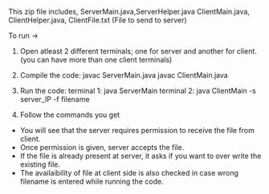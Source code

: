 This zip file includes, ServerMain.java,ServerHelper.java ClientMain.java, ClientHelper.java, ClientFile.txt (File to send to server)

To run -> 

1. Open atleast 2 different terminals; one for server and another for client. (you can have more than one client terminals)

2. Compile the code:
   javac ServerMain.java
   javac ClientMain.java

3. Run the code:
   terminal 1: java ServerMain
   terminal 2: java ClientMain -s server_IP -f filename

4. Follow the commands you get

- You will see that the server requires permission to receive the file from client.
- Once permission is given, server accepts the file.
- If the file is already present at server, it asks if you want to over write the existing file.
- The availaibility of file at client side is also checked in case wrong filename is entered while running the code.
